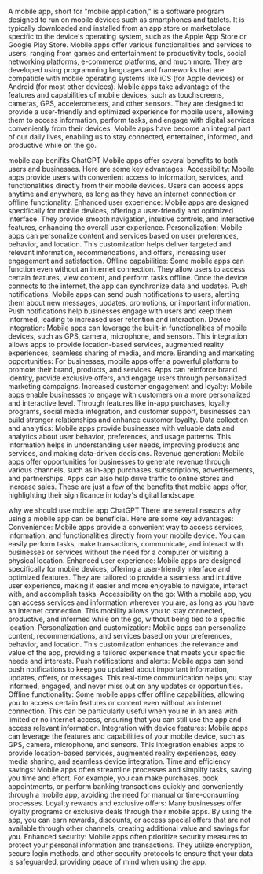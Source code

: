 A mobile app, short for "mobile application," is a software program designed to run on mobile devices such as smartphones and tablets. It is typically downloaded and installed from an app store or marketplace specific to the device's operating system, such as the Apple App Store or Google Play Store.
Mobile apps offer various functionalities and services to users, ranging from games and entertainment to productivity tools, social networking platforms, e-commerce platforms, and much more. They are developed using programming languages and frameworks that are compatible with mobile operating systems like iOS (for Apple devices) or Android (for most other devices).
Mobile apps take advantage of the features and capabilities of mobile devices, such as touchscreens, cameras, GPS, accelerometers, and other sensors. They are designed to provide a user-friendly and optimized experience for mobile users, allowing them to access information, perform tasks, and engage with digital services conveniently from their devices.
Mobile apps have become an integral part of our daily lives, enabling us to stay connected, entertained, informed, and productive while on the go.


mobile aap benifits
ChatGPT
Mobile apps offer several benefits to both users and businesses. Here are some key advantages:
Accessibility: Mobile apps provide users with convenient access to information, services, and functionalities directly from their mobile devices. Users can access apps anytime and anywhere, as long as they have an internet connection or offline functionality.
Enhanced user experience: Mobile apps are designed specifically for mobile devices, offering a user-friendly and optimized interface. They provide smooth navigation, intuitive controls, and interactive features, enhancing the overall user experience.
Personalization: Mobile apps can personalize content and services based on user preferences, behavior, and location. This customization helps deliver targeted and relevant information, recommendations, and offers, increasing user engagement and satisfaction.
Offline capabilities: Some mobile apps can function even without an internet connection. They allow users to access certain features, view content, and perform tasks offline. Once the device connects to the internet, the app can synchronize data and updates.
Push notifications: Mobile apps can send push notifications to users, alerting them about new messages, updates, promotions, or important information. Push notifications help businesses engage with users and keep them informed, leading to increased user retention and interaction.
Device integration: Mobile apps can leverage the built-in functionalities of mobile devices, such as GPS, camera, microphone, and sensors. This integration allows apps to provide location-based services, augmented reality experiences, seamless sharing of media, and more.
Branding and marketing opportunities: For businesses, mobile apps offer a powerful platform to promote their brand, products, and services. Apps can reinforce brand identity, provide exclusive offers, and engage users through personalized marketing campaigns.
Increased customer engagement and loyalty: Mobile apps enable businesses to engage with customers on a more personalized and interactive level. Through features like in-app purchases, loyalty programs, social media integration, and customer support, businesses can build stronger relationships and enhance customer loyalty.
Data collection and analytics: Mobile apps provide businesses with valuable data and analytics about user behavior, preferences, and usage patterns. This information helps in understanding user needs, improving products and services, and making data-driven decisions.
Revenue generation: Mobile apps offer opportunities for businesses to generate revenue through various channels, such as in-app purchases, subscriptions, advertisements, and partnerships. Apps can also help drive traffic to online stores and increase sales.
These are just a few of the benefits that mobile apps offer, highlighting their significance in today's digital landscape.


why we should use mobile app
ChatGPT
There are several reasons why using a mobile app can be beneficial. Here are some key advantages:
Convenience: Mobile apps provide a convenient way to access services, information, and functionalities directly from your mobile device. You can easily perform tasks, make transactions, communicate, and interact with businesses or services without the need for a computer or visiting a physical location.
Enhanced user experience: Mobile apps are designed specifically for mobile devices, offering a user-friendly interface and optimized features. They are tailored to provide a seamless and intuitive user experience, making it easier and more enjoyable to navigate, interact with, and accomplish tasks.
Accessibility on the go: With a mobile app, you can access services and information wherever you are, as long as you have an internet connection. This mobility allows you to stay connected, productive, and informed while on the go, without being tied to a specific location.
Personalization and customization: Mobile apps can personalize content, recommendations, and services based on your preferences, behavior, and location. This customization enhances the relevance and value of the app, providing a tailored experience that meets your specific needs and interests.
Push notifications and alerts: Mobile apps can send push notifications to keep you updated about important information, updates, offers, or messages. This real-time communication helps you stay informed, engaged, and never miss out on any updates or opportunities.
Offline functionality: Some mobile apps offer offline capabilities, allowing you to access certain features or content even without an internet connection. This can be particularly useful when you're in an area with limited or no internet access, ensuring that you can still use the app and access relevant information.
Integration with device features: Mobile apps can leverage the features and capabilities of your mobile device, such as GPS, camera, microphone, and sensors. This integration enables apps to provide location-based services, augmented reality experiences, easy media sharing, and seamless device integration.
Time and efficiency savings: Mobile apps often streamline processes and simplify tasks, saving you time and effort. For example, you can make purchases, book appointments, or perform banking transactions quickly and conveniently through a mobile app, avoiding the need for manual or time-consuming processes.
Loyalty rewards and exclusive offers: Many businesses offer loyalty programs or exclusive deals through their mobile apps. By using the app, you can earn rewards, discounts, or access special offers that are not available through other channels, creating additional value and savings for you.
Enhanced security: Mobile apps often prioritize security measures to protect your personal information and transactions. They utilize encryption, secure login methods, and other security protocols to ensure that your data is safeguarded, providing peace of mind when using the app.


